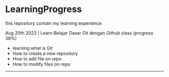 # LearningProgress
this repository contain my learning experience

Aug 20th 2023 | Learn Belajar Dasar Git dengan Github class (progress 38%)
- learning what is Git
- How to create a new repository
- How to add file on repo
- How to modify files on repo

---
